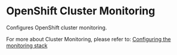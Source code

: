 OpenShift Cluster Monitoring
============================

Configures OpenShift cluster monitoring.

For more about Cluster Monitoring, please refer to: [Configuring the monitoring stack](https://docs.openshift.com/container-platform/4.10/monitoring/configuring-the-monitoring-stack.html)
